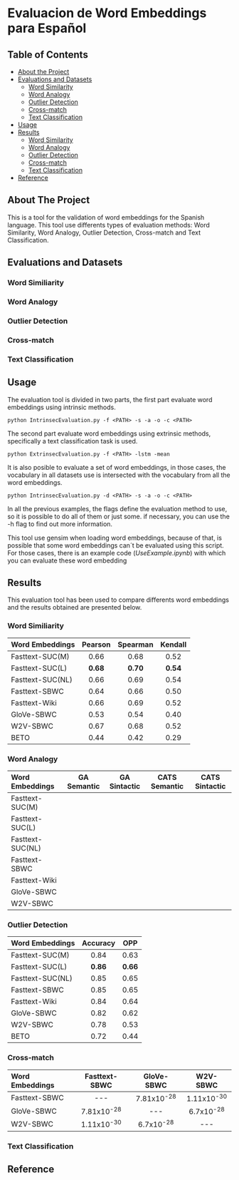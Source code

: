 # Evaluacion de Word Embeddings para Español


<!-- TABLE OF CONTENTS -->
## Table of Contents

* [About the Project](#about-the-project)
* [Evaluations and Datasets](#evaluation-and-datasets)
  * [Word Similarity](#word-similarity)
  * [Word Analogy](#word-analogy)
  * [Outlier Detection](#outlier-detection)
  * [Cross-match](#cross-match)
  * [Text Classification](#text-classification)
* [Usage](#usage)
* [Results](#results)
  * [Word Similarity](#word-similarity-results)
  * [Word Analogy](#word-similarity-results)
  * [Outlier Detection](#word-similarity-results)
  * [Cross-match](#word-similarity-results)
  * [Text Classification](#word-similarity-results)
* [Reference](#reference)


<!-- ABOUT THE PROJECT -->
## About The Project

This is a tool for the validation of word embeddings for the Spanish language. This tool use differents types 
of evaluation methods: Word Similarity, Word Analogy, Outlier Detection, Cross-match and Text Classification.

<!-- EVALUATION AND DATASETS -->
## Evaluations and Datasets

### Word Similiarity

### Word Analogy

### Outlier Detection

### Cross-match

### Text Classification


<!-- USAGE EXAMPLE -->
## Usage

The evaluation tool is divided in two parts, the first part evaluate word embeddings using intrinsic methods.

```
python IntrinsecEvaluation.py -f <PATH> -s -a -o -c <PATH>
```

The second part evaluate word embeddings using extrinsic methods, specifically a text classification task is used.

```
python ExtrinsecEvaluation.py -f <PATH> -lstm -mean
```

It is also posible to evaluate a set of word embeddings, in those cases, the vocabulary in all datasets use is 
intersected with the vocabulary from all the word embeddings.

```
python IntrinsecEvaluation.py -d <PATH> -s -a -o -c <PATH>
```

In all the previous examples, the flags define the evaluation method to use, so it is possible to do all of them or 
just some. if necessary, you can use the -h flag to find out more information.

This tool use gensim when loading word embeddings, because of that, is possible that some word embeddings can´t be 
evaluated using this script. For those cases, there is an example code (*UseExample.ipynb*) with which you can evaluate 
these word embedding


<!-- RESULTS -->
## Results

This evaluation tool has been used to compare differents word embeddings and the results obtained are presented below.

### Word Similiarity

| Word Embeddings   |  Pearson | Spearman | Kendall |
| :---------------- | :--: | :--: | :--: |
| Fasttext-SUC(M)   | 0.66 | 0.68 | 0.52 |
| Fasttext-SUC(L)   | **0.68** | **0.70** | **0.54** |
| Fasttext-SUC(NL)  | 0.66 | 0.69 | 0.54 |
| Fasttext-SBWC     | 0.64 | 0.66 | 0.50 |
| Fasttext-Wiki     | 0.66 | 0.69 | 0.52 |
| GloVe-SBWC        | 0.53 | 0.54 | 0.40 |
| W2V-SBWC          | 0.67 | 0.68 | 0.52 |
| BETO              | 0.44 | 0.42 | 0.29 |


### Word Analogy

| Word Embeddings   | GA Semantic | GA Sintactic | CATS Semantic | CATS Sintactic |
| :---------------- | :--: | :--: | :--: | :--: |
| Fasttext-SUC(M)   |  |  |  |  |
| Fasttext-SUC(L)   |  |  |  |  |
| Fasttext-SUC(NL)  |  |  |  |  |
| Fasttext-SBWC     |  |  |  |  |
| Fasttext-Wiki     |  |  |  |  |
| GloVe-SBWC        |  |  |  |  |
| W2V-SBWC          |  |  |  |  |


### Outlier Detection

| Word Embeddings   | Accuracy | OPP |
| :---------------- | :--: | :--: |
| Fasttext-SUC(M)   | 0.84 | 0.63 |
| Fasttext-SUC(L)   | **0.86** | **0.66** |
| Fasttext-SUC(NL)  | 0.85 | 0.65 |
| Fasttext-SBWC     | 0.85 | 0.65 |
| Fasttext-Wiki     | 0.84 | 0.64 |
| GloVe-SBWC        | 0.82 | 0.62 |
| W2V-SBWC          | 0.78 | 0.53 |
| BETO              | 0.72 | 0.44 |


### Cross-match

| Word Embeddings | Fasttext-SBWC | GloVe-SBWC | W2V-SBWC |
| :-------------- | :--: | :--: | :--: |
| Fasttext-SBWC   | \--- | 7.81x10<sup>-28</sup> | 1.11x10<sup>-30</sup> |
| GloVe-SBWC      | 7.81x10<sup>-28</sup> | \--- | 6.7x10<sup>-28</sup> |
| W2V-SBWC        | 1.11x10<sup>-30</sup> | 6.7x10<sup>-28</sup> | \--- |


### Text Classification



<!-- REFERENCE -->
## Reference